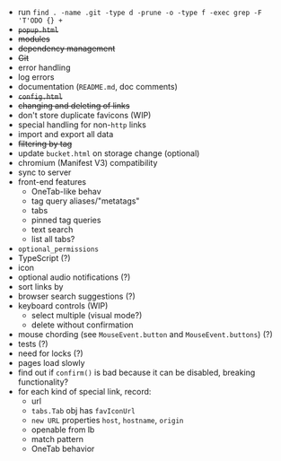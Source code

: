 - run `find . -name .git -type d -prune -o -type f -exec grep -F 'T'ODO {} +`
- ~~`popup.html`~~
- ~~modules~~
- ~~dependency management~~
- ~~Git~~
- error handling
- log errors
- documentation (`README.md`, doc comments)
- ~~`config.html`~~
- ~~changing and deleting of links~~
- don't store duplicate favicons (WIP)
- special handling for non-`http` links
- import and export all data
- ~~filtering by tag~~
- update `bucket.html` on storage change (optional)
- chromium (Manifest V3) compatibility
- sync to server
- front-end features
	- OneTab-like behav
	- tag query aliases/"metatags"
	- tabs
	- pinned tag queries
	- text search
	- list all tabs?
- `optional_permissions`
- TypeScript (?)
- icon
- optional audio notifications (?)
- sort links by
- browser search suggestions (?)
- keyboard controls (WIP)
	- select multiple (visual mode?)
	- delete without confirmation
- mouse chording (see `MouseEvent.button` and `MouseEvent.buttons`) (?)
- tests (?)
- need for locks (?)
- pages load slowly
- find out if `confirm()` is bad because it can be disabled, breaking functionality?
- for each kind of special link, record:
	- url
	- `tabs.Tab` obj has `favIconUrl`
	- `new URL` properties `host`, `hostname`, `origin`
	- openable from lb
	- match pattern
	- OneTab behavior
